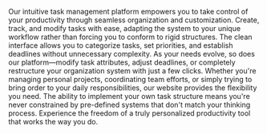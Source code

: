 Our intuitive task management platform empowers you to take control of your productivity through seamless organization and customization. Create, track, and modify tasks with ease, adapting the system to your unique workflow rather than forcing you to conform to rigid structures.
The clean interface allows you to categorize tasks, set priorities, and establish deadlines without unnecessary complexity. As your needs evolve, so does our platform—modify task attributes, adjust deadlines, or completely restructure your organization system with just a few clicks.
Whether you're managing personal projects, coordinating team efforts, or simply trying to bring order to your daily responsibilities, our website provides the flexibility you need. The ability to implement your own task structure means you're never constrained by pre-defined systems that don't match your thinking process.
Experience the freedom of a truly personalized productivity tool that works the way you do.
